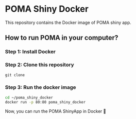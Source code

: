# POMA Shiny Docker

This repository contains the Docker image of POMA shiny app.

## How to run POMA in your computer?

### Step 1: Install Docker

### Step 2: Clone this repository

```r
git clone
```

### Step 3: Run the docker image 

```bash
cd ~/poma_shiny_docker
docker run -p 80:80 poma_shiny_docker
```

Now, you can run the POMA ShinyApp in Docker :tada:
